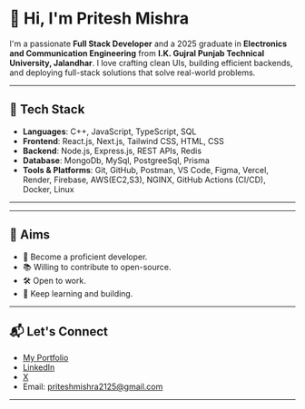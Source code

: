 # 👋 Hi, I'm Pritesh Mishra

I'm a passionate **Full Stack Developer** and a 2025 graduate in **Electronics and Communication Engineering** from **I.K. Gujral Punjab Technical University, Jalandhar**. I love crafting clean UIs, building efficient backends, and deploying full-stack solutions that solve real-world problems.

---

## 🚀 Tech Stack

- **Languages**: C++, JavaScript, TypeScript, SQL
- **Frontend**: React.js, Next.js, Tailwind CSS, HTML, CSS
- **Backend**: Node.js, Express.js, REST APIs, Redis
- **Database**: MongoDb, MySql, PostgreeSql, Prisma
- **Tools & Platforms**: Git, GitHub, Postman, VS Code, Figma, Vercel, Render, Firebase, AWS(EC2,S3), NGINX, GitHub Actions (CI/CD), Docker, Linux

---

---

## 🎯 Aims

- 💼 Become a proficient developer.
- 📚 Willing to contribute to open-source.
- 🛠 Open to work.
- 🧠 Keep learning and building.

---

## 📬 Let's Connect

- [My Portfolio](https://my-portfolio-bice-ten-72.vercel.app/)
- [LinkedIn](https://www.linkedin.com/in/im-priteshmishra/)
- [X](https://x.com/pritesh_misra)
- Email: priteshmishra2125@gmail.com

---


